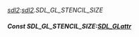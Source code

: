 _[sdl2](../../modules/sdl2/sdl2-module.md):[sdl2](../../modules/sdl2/sdl2-module.md).SDL\_GL\_STENCIL\_SIZE_
##### Const SDL\_GL\_STENCIL\_SIZE:[SDL_GLattr](../../modules/sdl2/sdl2-sdl_glattr.md)
